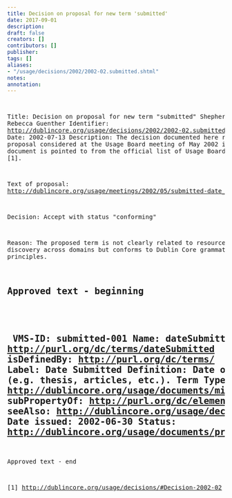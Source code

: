 ```yaml
---
title: Decision on proposal for new term 'submitted'
date: 2017-09-01
description: 
draft: false
creators: []
contributors: []
publisher: 
tags: []
aliases:
- "/usage/decisions/2002/2002-02.submitted.shtml"
notes: 
annotation: 
---
```


<!--#include virtual="/ssi/header.shtml" --><pre>
Title: Decision on proposal for new term "submitted"
Shepherd: Rebecca Guenther
Identifier: <a href="/usage/decisions/2002/2002-02.submitted.shtml">http://dublincore.org/usage/decisions/2002/2002-02.submitted.shtml</a>
Date: 2002-07-13
Description: The decision documented here refers to a proposal
                  considered at the Usage Board meeting of May 2002
                  in Bath. This document is pointed to from
                  the official list of Usage Board Decisions [1].

Text of proposal: <a href="/usage/meetings/2002/05/submitted-date_prop.html">http://dublincore.org/usage/meetings/2002/05/submitted-date_prop.html</a>

Decision: Accept with status "conforming"

Reason: The proposed term is not clearly related to resource
discovery across domains but conforms to Dublin Core
grammatical principles.

Approved text - beginning
-------------------------------------------------------------------------
<a id="submitted-001" name="submitted-001"> </a> 
    VMS-ID: submitted-001
    Name: dateSubmitted
    URI: <a href="http://purl.org/dc/terms/dateSubmitted">http://purl.org/dc/terms/dateSubmitted</a>
    isDefinedBy: <a href="http://purl.org/dc/terms/">http://purl.org/dc/terms/</a>
    Label: Date Submitted
    Definition: Date of submission of the resource (e.g. thesis, 
                   articles, etc.).
    Term Type: <a href="/usage/documents/mission/#element-refinement">http://dublincore.org/usage/documents/mission/#element-refinement</a>
    subPropertyOf: <a href="http://purl.org/dc/elements/1.1/date">http://purl.org/dc/elements/1.1/date</a>
    seeAlso: <a href="/usage/decisions/#Decision-2002-02">http://dublincore.org/usage/decisions/#Decision-2002-02</a>
    Date issued: 2002-06-30
    Status: <a href="/usage/documents/process/#conforming">http://dublincore.org/usage/documents/process/#conforming</a>
-------------------------------------------------------------------------
Approved text - end

[1] <a href="/usage/decisions/#Decision-2002-02">http://dublincore.org/usage/decisions/#Decision-2002-02</a>

</pre><!--#include virtual="/ssi/footer.shtml" -->
